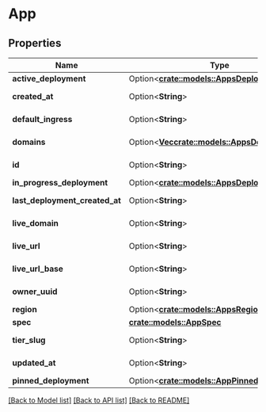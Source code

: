 # App

## Properties

Name | Type | Description | Notes
------------ | ------------- | ------------- | -------------
**active_deployment** | Option<[**crate::models::AppsDeployment**](apps_deployment.md)> |  | [optional]
**created_at** | Option<**String**> |  | [optional][readonly]
**default_ingress** | Option<**String**> |  | [optional][readonly]
**domains** | Option<[**Vec<crate::models::AppsDomain>**](apps_domain.md)> |  | [optional][readonly]
**id** | Option<**String**> |  | [optional][readonly]
**in_progress_deployment** | Option<[**crate::models::AppsDeployment**](apps_deployment.md)> |  | [optional]
**last_deployment_created_at** | Option<**String**> |  | [optional][readonly]
**live_domain** | Option<**String**> |  | [optional][readonly]
**live_url** | Option<**String**> |  | [optional][readonly]
**live_url_base** | Option<**String**> |  | [optional][readonly]
**owner_uuid** | Option<**String**> |  | [optional][readonly]
**region** | Option<[**crate::models::AppsRegion**](apps_region.md)> |  | [optional]
**spec** | [**crate::models::AppSpec**](app_spec.md) |  | 
**tier_slug** | Option<**String**> |  | [optional][readonly]
**updated_at** | Option<**String**> |  | [optional][readonly]
**pinned_deployment** | Option<[**crate::models::AppPinnedDeployment**](app_pinned_deployment.md)> |  | [optional]

[[Back to Model list]](../README.md#documentation-for-models) [[Back to API list]](../README.md#documentation-for-api-endpoints) [[Back to README]](../README.md)


